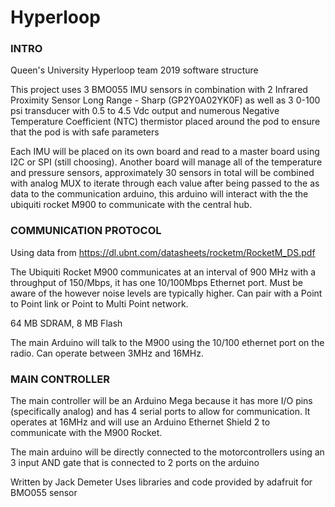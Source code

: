 # Hyperloop

### INTRO ###
Queen's University Hyperloop team 2019 software structure

This project uses 3 BMO055 IMU sensors in combination with 2 Infrared Proximity Sensor Long Range - Sharp (GP2Y0A02YK0F)
as well as 3 0-100 psi transducer with 0.5 to 4.5 Vdc output and  numerous Negative Temperature Coefficient (NTC) thermistor
placed around the pod to ensure that the pod is with safe parameters

Each IMU will be placed on its own board and read to a master board using I2C or SPI (still choosing).
Another board will manage all of the temperature and pressure sensors, approximately 30 sensors in total will be combined with analog MUX to iterate through each value after being passed to the as data to the communication arduino, this arduino will interact with the the ubiquiti rocket M900 to communicate with the central hub.


### COMMUNICATION PROTOCOL ###

Using data from https://dl.ubnt.com/datasheets/rocketm/RocketM_DS.pdf

The Ubiquiti Rocket M900 communicates at an interval of 900 MHz with a throughput of 150/Mbps, it has one 10/100Mbps Ethernet port.
Must be aware of the however noise levels are typically higher. Can pair with a Point to Point link or Point to Multi Point network.

64 MB SDRAM, 8 MB Flash

The main Arduino will talk to the M900 using the 10/100 ethernet port on the radio.
Can operate between 3MHz and 16MHz.

### MAIN CONTROLLER ###

The main controller will be an Arduino Mega because it has more I/O pins (specifically analog) and has 4 serial ports to allow for communication. It operates at 16MHz and will use an Arduino Ethernet Shield 2 to communicate with the M900 Rocket.

The main arduino will be directly connected to the motorcontrollers using an 3 input AND gate that is connected to 2 ports on the arduino



 
 
 
Written by Jack Demeter
Uses libraries and code provided by adafruit for BMO055 sensor
